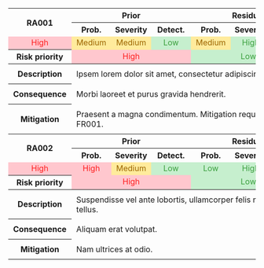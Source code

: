 <table class="nydok-risk-assessment">
  <thead>
    <tr>
      <th class="nydok-risk-id" rowspan="2" style="text-align: center;">RA001</th>
      <th class="nydok-risk-header nydok-risk-prior" colspan="3" style="text-align: center;">Prior</th>
      <th class="nydok-risk-header nydok-risk-residual" colspan="3" style="text-align: center;">Residual</th>
    </tr>
    <tr>
      <th class="nydok-risk-category nydok-risk-prior" style="text-align: center;">Prob.</th>
      <th class="nydok-risk-category nydok-risk-prior" style="text-align: center;">Severity</th>
      <th class="nydok-risk-category nydok-risk-prior" style="text-align: center;">Detect.</th>
      <th class="nydok-risk-category nydok-risk-residual" style="text-align: center;">Prob.</th>
      <th class="nydok-risk-category nydok-risk-residual" style="text-align: center;">Severity</th>
      <th class="nydok-risk-category nydok-risk-residual" style="text-align: center;">Detect.</th>
    </tr>
    <tr>
        <td colspan=1 class="nydok-risk-score nydok-risk-score-red nydok-risk-prior" style="color: #FF2020; background-color: #FFC7CE; text-align: center; min-width: 65px;">High</td>
        <td colspan=1 class="nydok-risk-score nydok-risk-score-orange nydok-risk-prior" style="color: #9C6500; background-color: #FFEB9C; text-align: center; min-width: 65px;">Medium</td>
        <td colspan=1 class="nydok-risk-score nydok-risk-score-orange nydok-risk-prior" style="color: #9C6500; background-color: #FFEB9C; text-align: center; min-width: 65px;">Medium</td>
        <td colspan=1 class="nydok-risk-score nydok-risk-score-green nydok-risk-residual" style="color: #3CA03F; background-color: #C6EFCE; text-align: center; min-width: 65px;">Low</td>
        <td colspan=1 class="nydok-risk-score nydok-risk-score-orange nydok-risk-residual" style="color: #9C6500; background-color: #FFEB9C; text-align: center; min-width: 65px;">Medium</td>
        <td colspan=1 class="nydok-risk-score nydok-risk-score-green nydok-risk-residual" style="color: #3CA03F; background-color: #C6EFCE; text-align: center; min-width: 65px;">High</td>
    </tr>
    <tr>
        <th>Risk priority</th>
        <td colspan=3 class="nydok-risk-score nydok-risk-score-red nydok-risk-prior" style="color: #FF2020; background-color: #FFC7CE; text-align: center; min-width: 65px;">High</td>
        <td colspan=3 class="nydok-risk-score nydok-risk-score-green nydok-risk-residual" style="color: #3CA03F; background-color: #C6EFCE; text-align: center; min-width: 65px;">Low</td>
    </tr>
  </thead>
  <tbody>
    <tr>
      <th class="nydok-risk-text-header" style="padding: 10px;">Description</th>
      <td class="nydok-risk-text" style="padding: 10px;" colspan="6">Ipsem lorem dolor sit amet, consectetur adipiscing elit.</td>
    </tr>
    <tr>
      <th class="nydok-risk-text-header" style="padding: 10px;">Consequence</th>
      <td class="nydok-risk-text" style="padding: 10px;" colspan="6">Morbi laoreet et purus gravida hendrerit.</td>
    </tr>
    <tr>
      <th class="nydok-risk-text-header" style="padding: 10px;">Mitigation</th>
      <td class="nydok-risk-text" style="padding: 10px;" colspan="6">Praesent a magna condimentum. Mitigation requirement IDs: FR001.</td>
    </tr>
  </tbody>

  <thead>
    <tr>
      <th class="nydok-risk-id" rowspan="2" style="text-align: center;">RA002</th>
      <th class="nydok-risk-header nydok-risk-prior" colspan="3" style="text-align: center;">Prior</th>
      <th class="nydok-risk-header nydok-risk-residual" colspan="3" style="text-align: center;">Residual</th>
    </tr>
    <tr>
      <th class="nydok-risk-category nydok-risk-prior" style="text-align: center;">Prob.</th>
      <th class="nydok-risk-category nydok-risk-prior" style="text-align: center;">Severity</th>
      <th class="nydok-risk-category nydok-risk-prior" style="text-align: center;">Detect.</th>
      <th class="nydok-risk-category nydok-risk-residual" style="text-align: center;">Prob.</th>
      <th class="nydok-risk-category nydok-risk-residual" style="text-align: center;">Severity</th>
      <th class="nydok-risk-category nydok-risk-residual" style="text-align: center;">Detect.</th>
    </tr>
    <tr>
        <td colspan=1 class="nydok-risk-score nydok-risk-score-red nydok-risk-prior" style="color: #FF2020; background-color: #FFC7CE; text-align: center; min-width: 65px;">High</td>
        <td colspan=1 class="nydok-risk-score nydok-risk-score-red nydok-risk-prior" style="color: #FF2020; background-color: #FFC7CE; text-align: center; min-width: 65px;">High</td>
        <td colspan=1 class="nydok-risk-score nydok-risk-score-orange nydok-risk-prior" style="color: #9C6500; background-color: #FFEB9C; text-align: center; min-width: 65px;">Medium</td>
        <td colspan=1 class="nydok-risk-score nydok-risk-score-green nydok-risk-residual" style="color: #3CA03F; background-color: #C6EFCE; text-align: center; min-width: 65px;">Low</td>
        <td colspan=1 class="nydok-risk-score nydok-risk-score-green nydok-risk-residual" style="color: #3CA03F; background-color: #C6EFCE; text-align: center; min-width: 65px;">Low</td>
        <td colspan=1 class="nydok-risk-score nydok-risk-score-green nydok-risk-residual" style="color: #3CA03F; background-color: #C6EFCE; text-align: center; min-width: 65px;">High</td>
    </tr>
    <tr>
        <th>Risk priority</th>
        <td colspan=3 class="nydok-risk-score nydok-risk-score-red nydok-risk-prior" style="color: #FF2020; background-color: #FFC7CE; text-align: center; min-width: 65px;">High</td>
        <td colspan=3 class="nydok-risk-score nydok-risk-score-green nydok-risk-residual" style="color: #3CA03F; background-color: #C6EFCE; text-align: center; min-width: 65px;">Low</td>
    </tr>
  </thead>
  <tbody>
    <tr>
      <th class="nydok-risk-text-header" style="padding: 10px;">Description</th>
      <td class="nydok-risk-text" style="padding: 10px;" colspan="6">Suspendisse vel ante lobortis, ullamcorper felis non, sodales tellus.</td>
    </tr>
    <tr>
      <th class="nydok-risk-text-header" style="padding: 10px;">Consequence</th>
      <td class="nydok-risk-text" style="padding: 10px;" colspan="6">Aliquam erat volutpat.</td>
    </tr>
    <tr>
      <th class="nydok-risk-text-header" style="padding: 10px;">Mitigation</th>
      <td class="nydok-risk-text" style="padding: 10px;" colspan="6">Nam ultrices at odio.</td>
    </tr>
  </tbody>
</table>